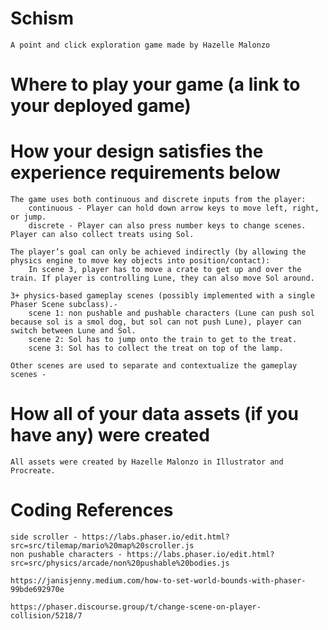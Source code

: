 # Schism
    A point and click exploration game made by Hazelle Malonzo 

# Where to play your game (a link to your deployed game)

# How your design satisfies the experience requirements below
    The game uses both continuous and discrete inputs from the player: 
        continuous - Player can hold down arrow keys to move left, right, or jump. 
        discrete - Player can also press number keys to change scenes. Player can also collect treats using Sol.

    The player’s goal can only be achieved indirectly (by allowing the physics engine to move key objects into position/contact): 
        In scene 3, player has to move a crate to get up and over the train. If player is controlling Lune, they can also move Sol around. 

    3+ physics-based gameplay scenes (possibly implemented with a single Phaser Scene subclass).- 
        scene 1: non pushable and pushable characters (Lune can push sol because sol is a smol dog, but sol can not push Lune), player can switch between Lune and Sol. 
        scene 2: Sol has to jump onto the train to get to the treat. 
        scene 3: Sol has to collect the treat on top of the lamp.

    Other scenes are used to separate and contextualize the gameplay scenes - 


# How all of your data assets (if you have any) were created
    All assets were created by Hazelle Malonzo in Illustrator and Procreate. 

# Coding References 
    side scroller - https://labs.phaser.io/edit.html?src=src/tilemap/mario%20map%20scroller.js 
    non pushable characters - https://labs.phaser.io/edit.html?src=src/physics/arcade/non%20pushable%20bodies.js 

    https://janisjenny.medium.com/how-to-set-world-bounds-with-phaser-99bde692970e 

    https://phaser.discourse.group/t/change-scene-on-player-collision/5218/7 